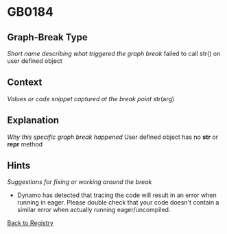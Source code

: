 # GB0184

## Graph-Break Type
*Short name describing what triggered the graph break*
failed to call str() on user defined object

## Context
*Values or code snippet captured at the break point*
str(arg)

## Explanation
*Why this specific graph break happened*
User defined object has no __str__ or __repr__ method

## Hints
*Suggestions for fixing or working around the break*
- Dynamo has detected that tracing the code will result in an error when running in eager. Please double check that your code doesn't contain a similar error when actually running eager/uncompiled.



[Back to Registry](../index.md)
